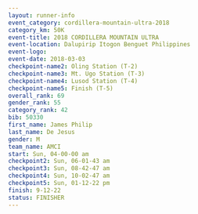 ```yaml
---
layout: runner-info 
event_category: cordillera-mountain-ultra-2018 
category_km: 50K 
event-title: 2018 CORDILLERA MOUNTAIN ULTRA 
event-location: Dalupirip Itogon Benguet Philippines 
event-logo: 
event-date: 2018-03-03 
checkpoint-name2: Oling Station (T-2) 
checkpoint-name3: Mt. Ugo Station (T-3) 
checkpoint-name4: Lusod Station (T-4) 
checkpoint-name5: Finish (T-5) 
overall_rank: 69
gender_rank: 55
category_rank: 42
bib: 50330
first_name: James Philip
last_name: De Jesus
gender: M
team_name: AMCI
start: Sun, 04-00-00 am
checkpoint2: Sun, 06-01-43 am
checkpoint3: Sun, 08-42-47 am
checkpoint4: Sun, 10-02-47 am
checkpoint5: Sun, 01-12-22 pm
finish: 9-12-22
status: FINISHER
---
```


